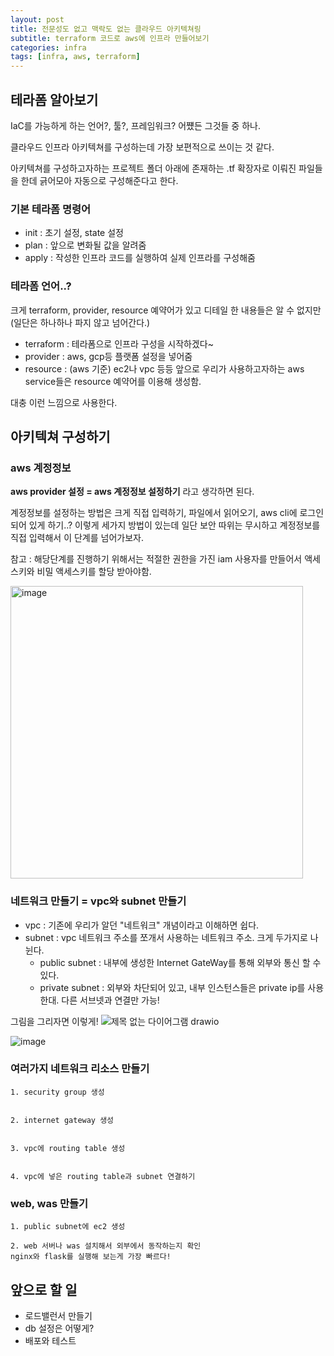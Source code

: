 ```yaml
---
layout: post
title: 전문성도 없고 맥락도 없는 클라우드 아키텍쳐링
subtitle: terraform 코드로 aws에 인프라 만들어보기
categories: infra
tags: [infra, aws, terraform]
---
```


## 테라폼 알아보기
IaC를 가능하게 하는 언어?, 툴?, 프레임워크? 어쩄든 그것들 중 하나.

클라우드 인프라 아키텍쳐를 구성하는데 가장 보편적으로 쓰이는 것 같다.

아키텍쳐를 구성하고자하는 프로젝트 폴더 아래에 존재하는 .tf 확장자로 이뤄진 파일들을 한데 긁어모아 자동으로 구성해준다고 한다. 

### 기본 테라폼 명령어
* init : 초기 설정, state 설정
* plan : 앞으로 변화될 값을 알려줌
* apply : 작성한 인프라 코드를 실행하여 실제 인프라를 구성해줌

### 테라폼 언어..?
크게 terraform, provider, resource 예약어가 있고
디테일 한 내용들은 알 수 없지만 (일단은 하나하나 파지 않고 넘어간다.)

* terraform : 테라폼으로 인프라 구성을 시작하겠다~
* provider : aws, gcp등 플랫폼 설정을 넣어줌
* resource : (aws 기준) ec2나 vpc 등등 앞으로 우리가 사용하고자하는 aws service들은 resource 예약어를 이용해 생성함.

대충 이런 느낌으로 사용한다. 

## 아키텍쳐 구성하기
### aws 계정정보
**aws provider 설정 = aws 계정정보 설정하기** 라고 생각하면 된다.

계정정보를 설정하는 방법은 크게 직접 입력하기, 파일에서 읽어오기, aws cli에 로그인 되어 있게 하기..? 이렇게 세가지 방법이 있는데 일단 보안 따위는 무시하고 계정정보를 직접 입력해서 이 단계를 넘어가보자.

참고 : 해당단계를 진행하기 위해서는 적절한 권한을 가진 iam 사용자를 만들어서 액세스키와 비밀 액세스키를 할당 받아야함.

<img width="468" alt="image" src="https://user-images.githubusercontent.com/47856202/189941975-00ae498c-1b1a-4b92-8aab-62161517deef.png">

### 네트워크 만들기 = vpc와 subnet 만들기
- vpc : 기존에 우리가 알던 "네트워크" 개념이라고 이해하면 쉽다.
- subnet : vpc 네트워크 주소를 쪼개서 사용하는 네트워크 주소. 크게 두가지로 나뉜다.
    * public subnet : 내부에 생성한 Internet GateWay를 통해 외부와 통신 할 수 있다.
    * private subnet : 외부와 차단되어 있고, 내부 인스턴스들은 private ip를 사용한대. 다른 서브넷과 연결만 가능!

그림을 그리자면 이렇게!
![제목 없는 다이어그램 drawio](https://user-images.githubusercontent.com/47856202/189946922-f9a52355-d225-410f-a79e-7f557f3ca809.png)


![image](https://user-images.githubusercontent.com/47856202/189944379-88352577-f537-4d9d-8c5f-1d54803cc35c.png)


### 여러가지 네트워크 리소스 만들기
    1. security group 생성


    2. internet gateway 생성


    3. vpc에 routing table 생성


    4. vpc에 넣은 routing table과 subnet 연결하기




### web, was 만들기 
    1. public subnet에 ec2 생성

    2. web 서버나 was 설치해서 외부에서 동작하는지 확인
    nginx와 flask를 실행해 보는게 가장 빠르다!



## 앞으로 할 일
* 로드밸런서 만들기
* db 설정은 어떻게?
* 배포와 테스트




